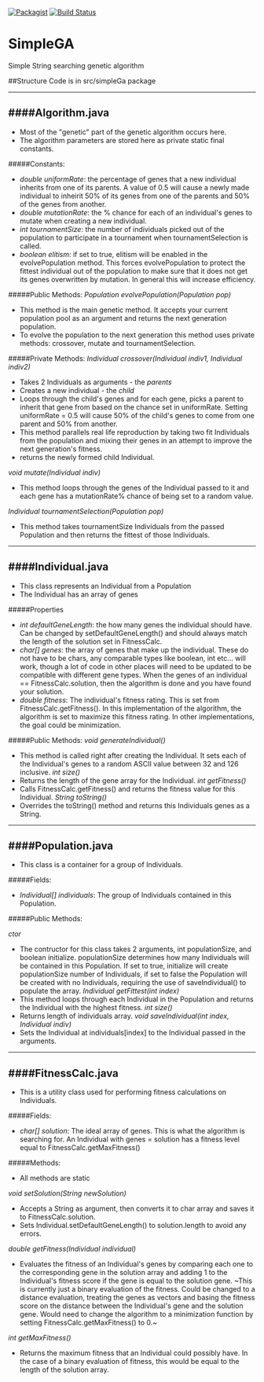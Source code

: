 [![Packagist](https://img.shields.io/packagist/l/doctrine/orm.svg?maxAge=2592000?style=plastic)]()  [![Build Status](https://travis-ci.org/alec-chan/SimpleGA.svg?branch=master)](https://travis-ci.org/alec-chan/SimpleGA)
# SimpleGA
Simple String searching genetic algorithm

##Structure
Code is in src/simpleGa package

----------
####Algorithm.java
----------
- Most of the "genetic" part of the genetic algorithm occurs here.
- The algorithm parameters are stored here as private static final constants.

#####Constants:
- *double uniformRate*: the percentage of genes that a new individual inherits from one of its parents.  A value of 0.5 will cause a newly made individual to inheirit 50% of its genes from one of the parents and 50% of the genes from another.
- *double mutationRate*: the % chance for each of an individual's genes to mutate when creating a new individual.
- *int tournamentSize*: the number of individuals picked out of the population to participate in a tournament when tournamentSelection is called.
- *boolean elitism*: if set to true, elitism will be enabled in the evolvePopulation method.  This forces evolvePopulation to protect the fittest individual out of the population to make sure that it does not get its genes overwritten by mutation.  In general this will increase efficiency.

#####Public Methods:
*Population evolvePopulation(Population pop)*
- This method is the main genetic method.  It accepts your current population pool as an argument and returns the next generation population.
- To evolve the population to the next generation this method uses private methods: crossover, mutate and tournamentSelection.  

#####Private Methods:
*Individual crossover(Individual indiv1, Individual indiv2)*
- Takes 2 Individuals as arguments - the *parents*
- Creates a new individual - the *child*
- Loops through the child's genes and for each gene, picks a parent to inherit that gene from based on the chance set in uniformRate.  Setting uniformRate = 0.5 will cause 50% of the child's genes to come from one parent and 50% from another.
- This method parallels real life reproduction by taking two fit Individuals from the population and mixing their genes in an attempt to improve the next generation's fitness.
- returns the newly formed child Individual.

*void mutate(Individual indiv)*
- This method loops through the genes of the Individual passed to it and each gene has a mutationRate% chance of being set to a random value.

*Individual tournamentSelection(Population pop)*
- This method takes tournamentSize Individuals from the passed Population and then returns the fittest of those Individuals.

--------
####Individual.java
--------
- This class represents an Individual from a Population
- The Individual has an array of genes

#####Properties
- *int defaultGeneLength*: the how many genes the individual should have.  Can be changed by setDefaultGeneLength() and should always match the length of the solution set in FitnessCalc.
- *char[] genes*: the array of genes that make up the individual.  These do not have to be chars, any comparable types like boolean, int etc... will work, though a lot of code in other places will need to be updated to be compatible with different gene types.  When the genes of an individual == FitnessCalc.solution, then the algorithm is done and you have found your solution.
- *double fitness*: The individual's fitness rating.  This is set from FitnessCalc.getFitness().  In this implementation of the algorithm, the algorithm is set to maximize this fitness rating.  In other implementations, the goal could be minimization.

#####Public Methods:
*void generateIndividual()*
- This method is called right after creating the Individual.  It sets each of the Individual's genes to a random ASCII value between 32 and 126 inclusive.
*int size()*
- Returns the length of the gene array for the Individual.
*int getFitness()*
- Calls FitnessCalc.getFitness() and returns the fitness value for this Individual.
*String toString()*
- Overrides the toString() method and returns this Individuals genes as a String.

--------
####Population.java
--------
- This class is a container for a group of Individuals.

#####Fields:
- *Individual[] individuals*: The group of Individuals contained in this Population.

#####Public Methods:

*ctor*
- The contructor for this class takes 2 arguments, int populationSize, and boolean initialize.  populationSize determines how many Individuals will be contained in this Population.  If set to true, initialize will create populationSize number of Individuals, if set to false the Population will be created with no Individuals, requiring the use of saveIndividual() to populate the array.
*Individual getFittest(int index)*
- This method loops through each Individual in the Population and returns the Individual with the highest fitness.
*int size()*
- Returns length of individuals array.
*void saveIndividual(int index, Individual indiv)*
- Sets the Individual at individuals[index] to the Individual passed in the arguments.

-------
####FitnessCalc.java
-------
- This is a utility class used for performing fitness calculations on Individuals.

#####Fields:
- *char[] solution*: The ideal array of genes.  This is what the algorithm is searching for.  An Individual with genes = solution has a fitness level equal to FitnessCalc.getMaxFitness()

#####Methods:
- All methods are static

*void setSolution(String newSolution)*
- Accepts a String as argument, then converts it to char array and saves it to FitnessCalc.solution.
- Sets Individual.setDefaultGeneLength() to solution.length to avoid any errors.

*double getFitness(Individual individual)*
- Evaluates the fitness of an Individual's genes by comparing each one to the corresponding gene in the solution array and adding 1 to the Individual's fitness score if the gene is equal to the solution gene.  ~This is currently just a binary evaluation of the fitness.  Could be changed to a distance evaluation, treating the genes as vectors and basing the fitness score on the distance between the Individual's gene and the solution gene.  Would need to change the algorithm to a minimization function by setting FitnessCalc.getMaxFitness() to 0.~

*int getMaxFitness()*
- Returns the maximum fitness that an Individual could possibly have.  In the case of a binary evaluation of fitness, this would be equal to the length of the solution array.





